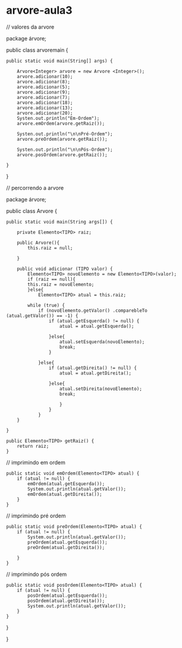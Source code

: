 # arvore-aula3

// valores da arvore

package árvore;

public class arvoremain {

	public static void main(String[] args) {
		
		Arvore<Integer> arvore = new Arvore <Integer>();
		arvore.adicionar(10);
		arvore.adicionar(8);
		arvore.adicionar(5);
		arvore.adicionar(9);
		arvore.adicionar(7);
		arvore.adicionar(18);
		arvore.adicionar(13);
		arvore.adicionar(20);
		Systen.out.println("Em-Ordem");
		arvore.emOrdem(arvore.getRaiz());

		Systen.out.println("\n\nPré-Ordem");
		arvore.preOrdem(arvore.getRaiz());

		Systen.out.println("\n\nPós-Ordem");
		arvore.posOrdem(arvore.getRaiz());

	}

}

// percorrendo a arvore

package árvore;

public class Arvore <TIPO extends Compareble> {
	

	public static void main(String args[]) {
		
		private Elemento<TIPO> raiz;
		
		public Arvore(){
			this.raiz = null;
			
		}
		
	    public void adicionar (TIPO valor) {
	    	Elemento<TIPO> novoElemento = new Elemento<TIPO>(valor);
	    	if (raiz == null){
			this.raiz = novoElemento;
	    	}else{
	    		Elemento<TIPO> atual = this.raiz;
	    		
	    	while (true) {
	    		if (novoElemento.getValor() .comparebleTo (atual.getValor()) == -1) {
	    			if (atual.getEsquerda() != null) {
	    				atual = atual.getEsquerda();
	    				
	    			}else{
	    				atual.setEsquerda(novoElemento);
	    				break;
	    			}
	    			
	    		}else{
	    			if (atual.getDireita() != null) {
	    				atual = atual.getDireita();
	    				
	    			}else{
	    				atual.setDireita(novoElemento);
	    				break;
	    			
	    				}
	    			}
	    		}
		}
	
	}

	public Elemento<TIPO> getRaiz() {
		return raiz;
	}

// imprimindo em ordem

	public static void emOrdem(Elemento<TIPO> atual) {
		if (atual != null) {
			emOrdem(atual.getEsquerda());
			System.out.println(atual.getValor());
			emOrdem(atual.getDireita());
		}
	}

// imprimindo pré ordem

	public static void preOrdem(Elemento<TIPO> atual) {
		if (atual != null) {
			System.out.println(atual.getValor());
			preOrdem(atual.getEsquerda());
			preOrdem(atual.getDireita());
			
		}
	}

// imprimindo pós ordem

	public static void posOrdem(Elemento<TIPO> atual) {
		if (atual != null) {
			posOrdem(atual.getEsquerda());
			posOrdem(atual.getDireita());
			System.out.println(atual.getValor());
		}
	}


}

}
